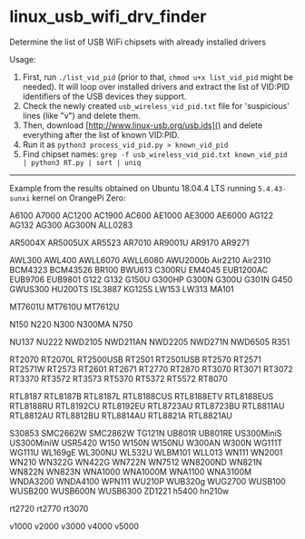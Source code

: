 # linux_usb_wifi_drv_finder
Determine the list of USB WiFi chipsets with already installed drivers


Usage:

1. First, run `./list_vid_pid` (prior to that, `chmod u+x list_vid_pid` might be needed).
   It will loop over installed drivers and extract the list of VID:PID identifiers of the USB devices they support.
1. Check the newly created `usb_wireless_vid_pid.txt` file for 'suspicious' lines (like "v") and delete them.
1. Then, download [http://www.linux-usb.org/usb.ids]() and delete everything after the list of known VID:PID.
1. Run it as `python3 process_vid_pid.py > known_vid_pid`
1. Find chipset names: `grep -f usb_wireless_vid_pid.txt known_vid_pid | python3 RT.py | sort | uniq`

---

Example from the results obtained on Ubuntu 18.04.4 LTS running `5.4.43-sunxi` kernel on OrangePi Zero:

A6100
A7000
AC1200
AC1900
AC600
AE1000
AE3000
AE6000
AG122
AG132
AG300
AG300N
ALL0283

AR5004X
AR5005UX
AR5523
AR7010
AR9001U
AR9170
AR9271

AWL300
AWL400
AWLL6070
AWLL6080
AWU2000b
Air2210
Air2310
BCM4323
BCM43526
BR100
BWU613
C300RU
EM4045
EUB1200AC
EUB9706
EUB9801
G122
G132
G150U
G300HP
G300N
G300U
G301N
G450
GWUS300
HU200TS
ISL3887
KG125S
LW153
LW313
MA101

MT7601U
MT7610U
MT7612U

N150
N220
N300
N300MA
N750

NU137
NU222
NWD2105
NWD211AN
NWD2205
NWD271N
NWD6505
R351

RT2070
RT2070L
RT2500USB
RT2501
RT2501USB
RT2570
RT2571
RT2571W
RT2573
RT2601
RT2671
RT2770
RT2870
RT3070
RT3071
RT3072
RT3370
RT3572
RT3573
RT5370
RT5372
RT5572
RT8070

RTL8187
RTL8187B
RTL8187L
RTL8188CUS
RTL8188ETV
RTL8188EUS
RTL8188RU
RTL8192CU
RTL8192EU
RTL8723AU
RTL8723BU
RTL8811AU
RTL8812AU
RTL8812BU
RTL8814AU
RTL8821A
RTL8821AU

S30853
SMC2662W
SMC2862W
TG121N
UB801R
UB801RE
US300MiniS
US300MiniW
USR5420
W150
W150N
W150NU
W300AN
W300N
WG111T
WG111U
WL169gE
WL300NU
WL532U
WLBM101
WLL013
WN111
WN2001
WN210
WN322G
WN422G
WN722N
WN7512
WN8200ND
WN821N
WN822N
WN823N
WNA1000
WNA1000M
WNA1100
WNA3100M
WNDA3200
WNDA4100
WPN111
WU210P
WUB320g
WUG2700
WUSB100
WUSB200
WUSB600N
WUSB6300
ZD1221
h5400
hn210w

rt2720
rt2770
rt3070

v1000
v2000
v3000
v4000
v5000

